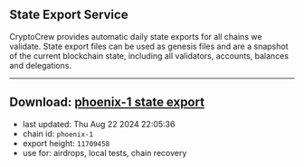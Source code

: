 ## State Export Service
CryptoCrew provides automatic daily state exports for all chains we validate. State export files can be used as genesis files and are a snapshot of the current blockchain state, including all validators, accounts, balances and delegations.

---
**Download: [phoenix-1 state export](https://dl-eu2.ccvalidators.com/SERVICE/terra2/phoenix-1_export_11709458.json)**
---

- last updated: Thu Aug 22 2024 22:05:36
- chain id: `phoenix-1`
- export height: `11709458`
- use for: airdrops, local tests, chain recovery
